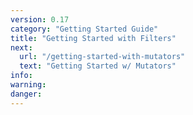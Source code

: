 ```yaml
---
version: 0.17
category: "Getting Started Guide"
title: "Getting Started with Filters"
next:
  url: "/getting-started-with-mutators"
  text: "Getting Started w/ Mutators"
info:
warning:
danger:
---
```

